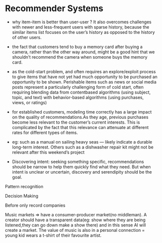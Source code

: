 # Recommender Systems

- why item-item is better than user-user ?
  It also
overcomes challenges with newer and less-frequent users with
sparse history, because the similar items list focuses on the
user’s history as opposed to the history of other users.



- the fact that customers tend to buy a memory card
after buying a camera, rather than the other way
around, might be a good hint that we shouldn’t
recommend the camera when someone buys
the memory card.
- as the cold-start problem, and often requires an
explore/exploit process to give items that have
not yet had much opportunity to be purchased
an opportunity to be shown. Perishable items
such as news or social media posts represent
a particularly challenging form of cold start,
often requiring blending data from contentbased algorithms (using subject, topic, and text)
with behavior-based algorithms (using purchases, views, or ratings)

- for established customers, modeling
time correctly has a large impact on the quality of recommendations.As they age, previous
purchases become less relevant to the customer’s current interests. This is complicated by the
fact that this relevance can attenuate at different rates for different types of items.

- eg: such as a manual on
sailing heavy seas — likely indicate a durable
long-term interest. Others such as a dishwasher
repair kit might not be relevant after this weekend’s project

- Discovering intent: seeking something specific, recommendations should be narrow to help them quickly
find what they need. But when intent is unclear
or uncertain, discovery and serendipity should
be the goal.


Pattern recognition 


Decision Making


Before only record companies

Music markets => have a consumer-producer market(no middleman). A creator should have a transparent data(eg: show where they are being listened,they can go down make a show there) and in this sense AI will create a market. The value of music is also in a personal connection = young kid wears a t-shirt of their favourite artist.




